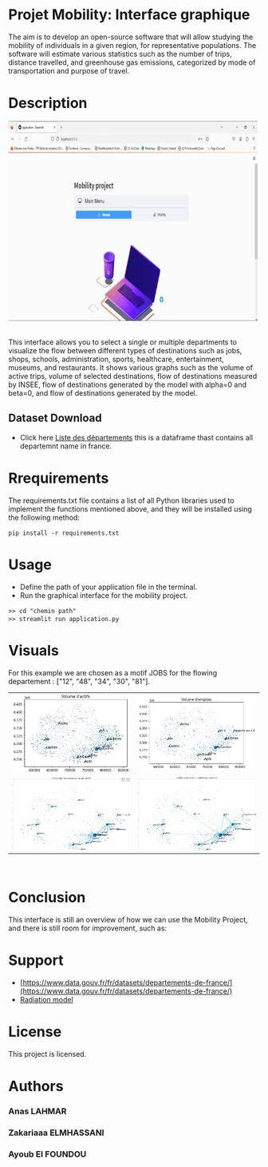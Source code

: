 # Projet Mobility: Interface graphique
The aim is to develop an open-source software that will allow studying the mobility of individuals in a given region, for representative populations. The software will estimate various statistics such as the number of trips, distance travelled, and greenhouse gas emissions, categorized by mode of transportation and purpose of travel.
# Description

<img src="up1.gif" alt="GIF Image" width="500" height="400">
<br>
<br>

This interface allows you to select a single or multiple departments to visualize the flow between different types of destinations such as jobs, shops, schools, administration, sports, healthcare, entertainment, museums, and restaurants. It shows various graphs such as the volume of active trips, volume of selected destinations, flow of destinations measured by INSEE, flow of destinations generated by the model with alpha=0 and beta=0, and flow of destinations generated by the model.

## Dataset Download

* Click here [Liste des départements](https://www.data.gouv.fr/fr/datasets/departements-de-france/) this is a dataframe thast contains all departemnt name in france.



# Rrequirements
The requirements.txt file contains a list of all Python libraries used to implement the functions mentioned above, and they will be installed using the following method:
```
pip install -r requirements.txt
```
# Usage
* Define the path of your application file in the terminal.
* Run the graphical interface for the mobility project.
```
>> cd "chemin path"
>> streamlit run application.py
```
# Visuals
For this example we are chosen as a motif JOBS for the flowing departement : ["12", "48", "34", "30", "81"].
<table>
  <tr>
    <td><img src="actif.JPG"></td>
    <td><img src="emp.JPG"></td>
  </tr>
  <tr>
    <td><img src="insee.JPG"></td>
    <td><img src="fin.JPG"></td>
  </tr>
</table
<br>
<br>

# Conclusion
This interface is still an overview of how we can use the Mobility Project, and there is still room for improvement, such as: 

# Support
* [https://www.data.gouv.fr/fr/datasets/departements-de-france/](https://www.data.gouv.fr/fr/datasets/departements-de-france/)
* [Radiation model ](https://www.researchgate.net/publication/284712241_A_Generalized_Radiation_Model_for_Human_Mobility_Spatial_Scale_Searching_Direction_and_Trip_Constraint)


# License
This project is licensed.
# Authors
### Anas LAHMAR
### Zakariaaa ELMHASSANI  
### Ayoub El FOUNDOU
###
###